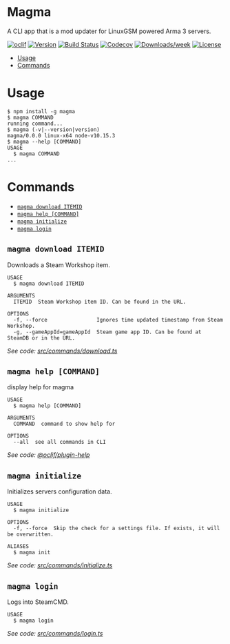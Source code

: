 Magma
=====

A CLI app that is a mod updater for LinuxGSM powered Arma 3 servers.

[![oclif](https://img.shields.io/badge/cli-oclif-brightgreen.svg)](https://oclif.io)
[![Version](https://img.shields.io/npm/v/Magma.svg)](https://npmjs.org/package/Magma)
[![Build Status](https://travis-ci.com/CreepPork/Magma.svg?token=TsdTZZVMQRx2yic71M4F&branch=master)](https://travis-ci.com/CreepPork/Magma)
[![Codecov](https://codecov.io/gh/CreepPork/Magma/branch/master/graph/badge.svg)](https://codecov.io/gh/CreepPork/Magma)
[![Downloads/week](https://img.shields.io/npm/dw/Magma.svg)](https://npmjs.org/package/Magma)
[![License](https://img.shields.io/npm/l/Magma.svg)](https://github.com/CreepPork/Magma/blob/master/package.json)

<!-- toc -->
* [Usage](#usage)
* [Commands](#commands)
<!-- tocstop -->
# Usage
<!-- usage -->
```sh-session
$ npm install -g magma
$ magma COMMAND
running command...
$ magma (-v|--version|version)
magma/0.0.0 linux-x64 node-v10.15.3
$ magma --help [COMMAND]
USAGE
  $ magma COMMAND
...
```
<!-- usagestop -->
# Commands
<!-- commands -->
* [`magma download ITEMID`](#magma-download-itemid)
* [`magma help [COMMAND]`](#magma-help-command)
* [`magma initialize`](#magma-initialize)
* [`magma login`](#magma-login)

## `magma download ITEMID`

Downloads a Steam Workshop item.

```
USAGE
  $ magma download ITEMID

ARGUMENTS
  ITEMID  Steam Workshop item ID. Can be found in the URL.

OPTIONS
  -f, --force                Ignores time updated timestamp from Steam Workshop.
  -g, --gameAppId=gameAppId  Steam game app ID. Can be found at SteamDB or in the URL.
```

_See code: [src/commands/download.ts](https://github.com/CreepPork/Magma/blob/v0.0.0/src/commands/download.ts)_

## `magma help [COMMAND]`

display help for magma

```
USAGE
  $ magma help [COMMAND]

ARGUMENTS
  COMMAND  command to show help for

OPTIONS
  --all  see all commands in CLI
```

_See code: [@oclif/plugin-help](https://github.com/oclif/plugin-help/blob/v2.2.0/src/commands/help.ts)_

## `magma initialize`

Initializes servers configuration data.

```
USAGE
  $ magma initialize

OPTIONS
  -f, --force  Skip the check for a settings file. If exists, it will be overwritten.

ALIASES
  $ magma init
```

_See code: [src/commands/initialize.ts](https://github.com/CreepPork/Magma/blob/v0.0.0/src/commands/initialize.ts)_

## `magma login`

Logs into SteamCMD.

```
USAGE
  $ magma login
```

_See code: [src/commands/login.ts](https://github.com/CreepPork/Magma/blob/v0.0.0/src/commands/login.ts)_
<!-- commandsstop -->
